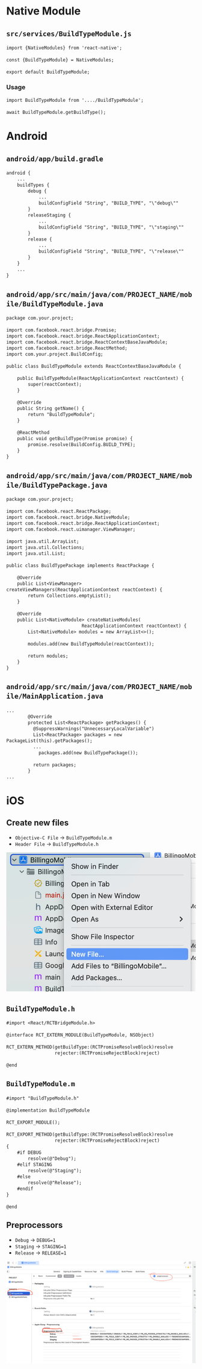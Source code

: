# Native Module

## `src/services/BuildTypeModule.js`

```
import {NativeModules} from 'react-native';

const {BuildTypeModule} = NativeModules;

export default BuildTypeModule;
```

### Usage

```
import BuildTypeModule from '..../BuildTypeModule';

await BuildTypeModule.getBuildType();
```

# Android

## `android/app/build.gradle`

```
android {
    ...
    buildTypes {
        debug {
            ...
            buildConfigField "String", "BUILD_TYPE", "\"debug\""
        }
        releaseStaging {
            ...
            buildConfigField "String", "BUILD_TYPE", "\"staging\""
        }
        release {
            ...
            buildConfigField "String", "BUILD_TYPE", "\"release\""
        }
    }
    ...
}
```

## `android/app/src/main/java/com/PROJECT_NAME/mobile/BuildTypeModule.java`

```
package com.your.project;

import com.facebook.react.bridge.Promise;
import com.facebook.react.bridge.ReactApplicationContext;
import com.facebook.react.bridge.ReactContextBaseJavaModule;
import com.facebook.react.bridge.ReactMethod;
import com.your.project.BuildConfig;

public class BuildTypeModule extends ReactContextBaseJavaModule {

    public BuildTypeModule(ReactApplicationContext reactContext) {
        super(reactContext);
    }

    @Override
    public String getName() {
        return "BuildTypeModule";
    }

    @ReactMethod
    public void getBuildType(Promise promise) {
        promise.resolve(BuildConfig.BUILD_TYPE);
    }
}
```

## `android/app/src/main/java/com/PROJECT_NAME/mobile/BuildTypePackage.java`

```
package com.your.project;

import com.facebook.react.ReactPackage;
import com.facebook.react.bridge.NativeModule;
import com.facebook.react.bridge.ReactApplicationContext;
import com.facebook.react.uimanager.ViewManager;

import java.util.ArrayList;
import java.util.Collections;
import java.util.List;

public class BuildTypePackage implements ReactPackage {

    @Override
    public List<ViewManager> createViewManagers(ReactApplicationContext reactContext) {
        return Collections.emptyList();
    }

    @Override
    public List<NativeModule> createNativeModules(
                            ReactApplicationContext reactContext) {
        List<NativeModule> modules = new ArrayList<>();

        modules.add(new BuildTypeModule(reactContext));

        return modules;
    }
}
```

## `android/app/src/main/java/com/PROJECT_NAME/mobile/MainApplication.java`

```
...
        @Override
        protected List<ReactPackage> getPackages() {
          @SuppressWarnings("UnnecessaryLocalVariable")
          List<ReactPackage> packages = new PackageList(this).getPackages();
          ...
            packages.add(new BuildTypePackage());

          return packages;
        }
...
```

# iOS 

## Create new files

* `Objective-C File` -> `BuildTypeModule.m`
* `Header File` -> `BuildTypeModule.h`

![](../images/multiple_environment_xcode_add_new_file.png)

## `BuildTypeModule.h`

```
#import <React/RCTBridgeModule.h>

@interface RCT_EXTERN_MODULE(BuildTypeModule, NSObject)

RCT_EXTERN_METHOD(getBuildType:(RCTPromiseResolveBlock)resolve
                  rejecter:(RCTPromiseRejectBlock)reject)

@end
```

## `BuildTypeModule.m`

```
#import "BuildTypeModule.h"

@implementation BuildTypeModule

RCT_EXPORT_MODULE();

RCT_EXPORT_METHOD(getBuildType:(RCTPromiseResolveBlock)resolve
                  rejecter:(RCTPromiseRejectBlock)reject)
{
    #if DEBUG
        resolve(@"Debug");
    #elif STAGING
        resolve(@"Staging");
    #else
        resolve(@"Release");
    #endif
}

@end
```

## Preprocessors

* `Debug` -> `DEBUG=1`
* `Staging` -> `STAGING=1`
* `Release` -> `RELEASE=1`

![](../images/multiple_environment_xcode_preprocessors.png)
